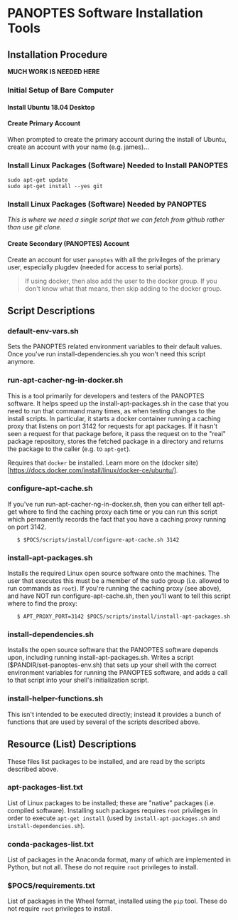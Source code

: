 # PANOPTES Software Installation Tools

## Installation Procedure

__MUCH WORK IS NEEDED HERE__

### Initial Setup of Bare Computer

#### Install Ubuntu 18.04 Desktop
#### Create Primary Account

When prompted to create the primary account during the install of Ubuntu,
create an account with your name (e.g. james)...

### Install Linux Packages (Software) Needed to Install PANOPTES

```
sudo apt-get update
sudo apt-get install --yes git
```

### Install Linux Packages (Software) Needed by PANOPTES

*This is where we need a single script that we can fetch from github
rather than use git clone.*

#### Create Secondary (PANOPTES) Account

Create an account for user `panoptes` with all the privileges of the
primary user, especially plugdev (needed for access to serial ports).

> If using docker, then also add the user to the docker group.
> If you don't know what that means, then skip adding to the docker group.

## Script Descriptions

### default-env-vars.sh

Sets the PANOPTES related environment variables to their default values.
Once you've run install-dependencies.sh you won't need this script anymore.

### run-apt-cacher-ng-in-docker.sh

This is a tool primarily for developers and testers of the PANOPTES
software. It helps speed up the install-apt-packages.sh in the case
that you need to run that command many times, as when testing changes
to the install scripts. In particular, it starts a docker container
running a caching proxy that listens on port 3142 for requests for
apt packages. If it hasn't seen a request for that package before,
it pass the request on to the "real" package repository, stores the
fetched package in a directory and returns the package to the caller
(e.g. to `apt-get`).

Requires that `docker` be installed. Learn more on the
(docker site)[https://docs.docker.com/install/linux/docker-ce/ubuntu/].

### configure-apt-cache.sh

If you've run run-apt-cacher-ng-in-docker.sh, then you can either
tell apt-get where to find the caching proxy each time or you can
run this script which permanently records the fact that you have
a caching proxy running on port 3142.

```
   $ $POCS/scripts/install/configure-apt-cache.sh 3142
```

### install-apt-packages.sh

Installs the required Linux open source software onto the machines.
The user that executes this must be a member of the sudo group
(i.e. allowed to run commands as `root`).
If you're running the caching proxy (see above), and have NOT
run configure-apt-cache.sh, then you'll want to tell this script
where to find the proxy:

```
   $ APT_PROXY_PORT=3142 $POCS/scripts/install/install-apt-packages.sh
```

### install-dependencies.sh

Installs the open source software that the PANOPTES software depends upon,
including running install-apt-packages.sh.
Writes a script ($PANDIR/set-panoptes-env.sh) that sets up your shell with
the correct environment variables for running the PANOPTES software, and
adds a call to that script into your shell's initialization script.

### install-helper-functions.sh

This isn't intended to be executed directly; instead it provides a bunch of
functions that are used by several of the scripts described above.

## Resource (List) Descriptions

These files list packages to be installed, and are read by the scripts
described above.

### apt-packages-list.txt

List of Linux packages to be installed; these are "native" packages (i.e.
compiled software). Installing such packages requires `root` privileges
in order to execute `apt-get install` (used by `install-apt-packages.sh`
and `install-dependencies.sh`).

### conda-packages-list.txt

List of packages in the Anaconda format, many of which are implemented in
Python, but not all. These do not require `root` privileges to install.

### $POCS/requirements.txt

List of packages in the Wheel format, installed using the `pip` tool.
These do not require `root` privileges to install.
